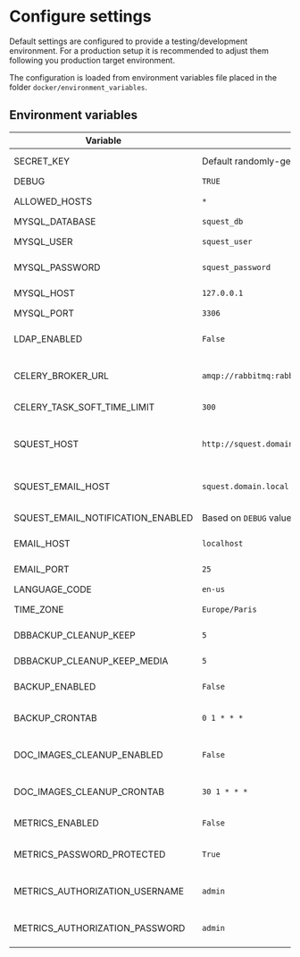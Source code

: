 # Configure settings

Default settings are configured to provide a testing/development environment. For a production setup it is recommended
to adjust them following you production target environment.

The configuration is loaded from environment variables file placed in the folder `docker/environment_variables`.

## Environment variables

| Variable                          | Default                                          | Comment                                                                                                                                                             |
|-----------------------------------|--------------------------------------------------|---------------------------------------------------------------------------------------------------------------------------------------------------------------------|
| SECRET_KEY                        | Default randomly-generated                       | Django secret key used for cryptographic signing. [Doc](https://docs.djangoproject.com/en/3.2/ref/settings/#std:setting-SECRET_KEY).                                |
| DEBUG                             | `TRUE`                                           | Django DEBUG mode.                                                                                                                                                  |
| ALLOWED_HOSTS                     | `*`                                              | Comma separated list of allowed FQDN. [Doc](https://docs.djangoproject.com/en/3.2/ref/settings/#allowed-hosts).                                                     |
| MYSQL_DATABASE                    | `squest_db`                                      | Mysql database name.                                                                                                                                                |
| MYSQL_USER                        | `squest_user`                                    | Mysql user used to connect to the DB name.                                                                                                                          |
| MYSQL_PASSWORD                    | `squest_password`                                | Password of the mysql user name.                                                                                                                                    |
| MYSQL_HOST                        | `127.0.0.1`                                      | Mysql DB host. Switch to `db` when not in dev env.                                                                                                                  |
| MYSQL_PORT                        | `3306`                                           | Mysql DB port.                                                                                                                                                      |
| LDAP_ENABLED                      | `False`                                          | Set to `True` to enable LDAP based authentication. [See configuration doc](../installation/ldap.md).                                                                |
| CELERY_BROKER_URL                 | `amqp://rabbitmq:rabbitmq@localhost:5672/squest` | Rabbitmq URL. Replace `localhost` by `rabbitmq` when not in dev env.                                                                                                |
| CELERY_TASK_SOFT_TIME_LIMIT       | `300`                                            | Async task execution timeout. [Doc](https://docs.celeryproject.org/en/v2.2.4/configuration.html#celeryd-task-soft-time-limit).                                      |
| SQUEST_HOST                       | `http://squest.domain.local`                     | Address of the Squest portal instance. Used in email templates and in metadata sent to Tower job templates.                                                         |
| SQUEST_EMAIL_HOST                 | `squest.domain.local`                            | Domain name used as email sender. E.g: "squest@squest.domain.local".                                                                                                |
| SQUEST_EMAIL_NOTIFICATION_ENABLED | Based on `DEBUG` value by default                | Set to `True` to enable email notification.                                                                                                                         |
| EMAIL_HOST                        | `localhost`                                      | The SMTP host to use for sending email.                                                                                                                             |
| EMAIL_PORT                        | `25`                                             | Port to use for the SMTP server defined in `EMAIL_HOST`.                                                                                                            |
| LANGUAGE_CODE                     | `en-us`                                          | Django language. [Doc](https://docs.djangoproject.com/en/3.2/ref/settings/#language-code)                                                                           |
| TIME_ZONE                         | `Europe/Paris`                                   | Time zone of the server that host Squest service. [Doc](https://docs.djangoproject.com/en/3.2/ref/settings/#std:setting-TIME_ZONE)                                  |
| DBBACKUP_CLEANUP_KEEP             | `5`                                              | Number of db backup file to keep [Doc](https://django-dbbackup.readthedocs.io/en/master/configuration.html#dbbackup-cleanup-keep-and-dbbackup-cleanup-keep-media)   |
| DBBACKUP_CLEANUP_KEEP_MEDIA       | `5`                                              | Number of media backup tar to keep [Doc](https://django-dbbackup.readthedocs.io/en/master/configuration.html#dbbackup-cleanup-keep-and-dbbackup-cleanup-keep-media) |
| BACKUP_ENABLED                    | `False`                                          | Switch to `True` to enable backup                                                                                                                                   |
| BACKUP_CRONTAB                    | `0 1 * * *`                                      | Crontab line for backup. By default the backup is performed every day at 1AM                                                                                        |
| DOC_IMAGES_CLEANUP_ENABLED        | `False`                                          | Switch to `True` to enable automatic cleanup of ghost docs images from media folder                                                                                 |
| DOC_IMAGES_CLEANUP_CRONTAB        | `30 1 * * *`                                     | Crontab line for ghost image cleanup. By default performed every day at 1:30 AM                                                                                     |
| METRICS_ENABLED                   | `False`                                          | Switch to `True` to enable metrics page                                                                                                                             |
| METRICS_PASSWORD_PROTECTED        | `True`                                           | Switch to `False` to disable the basic authentication on metrics page                                                                                               |
| METRICS_AUTHORIZATION_USERNAME    | `admin`                                          | Username for the basic authentication of the metrics page                                                                                                           |
| METRICS_AUTHORIZATION_PASSWORD    | `admin`                                          | Password for the basic authentication of the metrics page                                                                                                           |
